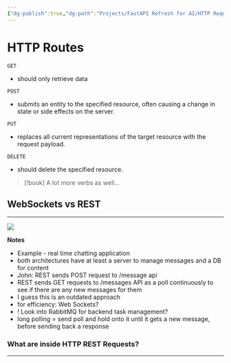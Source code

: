 ```yaml
---
{"dg-publish":true,"dg-path":"Projects/FastAPI Refresh for AI/HTTP Request + REST.md","permalink":"/projects/fast-api-refresh-for-ai/http-request-rest/"}
---
```



# HTTP Routes

`GET`
- should only retrieve data

`POST`
- submits an entity to the specified resource, often causing a change in state or side effects on the server.

`PUT`
- replaces all current representations of the target resource with the request payload.

`DELETE`
- should delete the specified resource. 

> [!book] A lot more verbs as well... 

## WebSockets vs REST 
---

![](https://www.youtube.com/watch?v=fG4dkrlaZAA&t=307s)

**Notes**

- Example - real time chatting application
- both architectures have at least a server  to manage messages and a DB for content
- John: REST sends POST request to /message api
- REST sends GET requests to /messages API as a poll continuously to see if there are any new messages for them
- I guess this is an outdated approach
- for efficiency: Web Sockets?
- ! Look into RabbitMQ for backend task management? 
- long polling = send poll and hold onto it until it gets a new message, before sending back a response


### What are inside HTTP REST Requests?
---